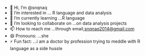 - 👋 Hi, I’m @snqnaq
- 👀 I’m interested in ... R language and data analysis
- 🌱 I’m currently learning ...R language
- 💞️ I’m looking to collaborate on ...on data analysis projects
- 📫 How to reach me ...through email,snqnaq2014@gmail.com
- 😄 Pronouns: ...she
- ⚡ Fun fact: ...i am a doctor by profession trying to meddle with R language as a side hussle

<!---
snqnaq/snqnaq is a ✨ special ✨ repository because its `README.md` (this file) appears on your GitHub profile.
You can click the Preview link to take a look at your changes.
--->
